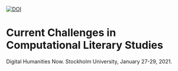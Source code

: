 [![DOI](https://zenodo.org/badge/332396772.svg)](https://zenodo.org/badge/latestdoi/332396772)

# Current Challenges in Computational Literary Studies 

Digital Humanities Now. Stockholm University, January 27-29, 2021.
